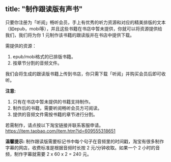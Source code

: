 title: "制作跟读版有声书"
---

只要你注册为「听阅」畅听会员，手上有优秀的听力资源和对应的精美排版的文本（如epub，mobi等），并且这些书籍在书店中暂未提供，你就可以将资源提供给我们，我们将为你 1 元制作该书籍的跟读版并在书店中提供下载。

需提供的资源：
1. epub/mobi格式的已排版书籍。
2. 按章节分割的音频文件。

我们会将生成的跟读版书籍上传到书店，你只需下载「听阅」并购买会员后即可收听。

**注意:**
1. 只有在书店中暂未提供的书籍支持制作。
2. 制作后的书籍，需要听阅畅听会员方可阅读。
3. 提供的音频文件需按书籍的章节进行分割。

若需制作，请点按以下淘宝链接并联系客服申请。
https://item.taobao.com/item.htm?id=609555318651

**温馨提示:**
制作跟读版需要标记书中每个句子在音频里的时间戳，淘宝有很多制作字幕的网店，收费标准是根据音频时长按 2 元/分钟收取。如果一个 2 小时的音频，制作字幕就需要 2 x 60 x 2 = 240 元。